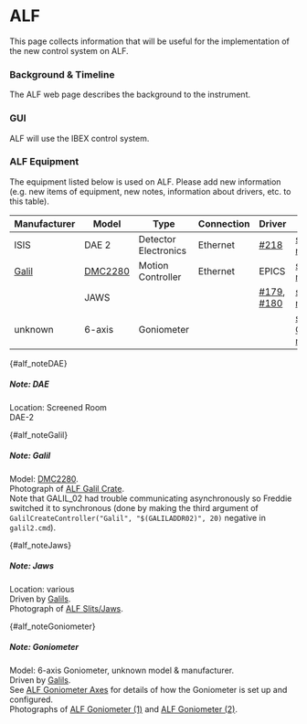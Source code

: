 # ALF

This page collects information that will be useful for the implementation of the new control system on ALF.

### Background & Timeline
The ​ALF web page describes the background to the instrument.

### GUI
ALF will use the IBEX control system.

### ALF Equipment
The equipment listed below is used on ALF. Please add new information (e.g. new items of equipment, new notes, information about drivers, etc. to this table). 

Manufacturer | Model | Type | Connection | Driver | Notes
------------ | ------------- | ------------- | ------------- | ------------- | -------------------------------------------
ISIS | DAE 2 | Detector Electronics | Ethernet | [#218](https://github.com/ISISComputingGroup/IBEX/issues/218) |[see DAE note](#alf_noteDAE)
[Galil](http://www.galilmc.com/) | [DMC2280](http://www.galilmc.com/products/dmc-22x0.php) | Motion Controller | Ethernet | EPICS |[see Galil note](#alf_noteGalil)
 |  | JAWS | | | [#179](https://github.com/ISISComputingGroup/IBEX/issues/179), [#180](https://github.com/ISISComputingGroup/IBEX/issues/180) |[see Jaws note](#alf_noteJaws)
unknown | 6-axis | Goniometer |  |  |[see Goniometer note](#alf_noteGoniometer)

{#alf_noteDAE}
##### Note: DAE #####
Location: Screened Room<br>
DAE-2

{#alf_noteGalil}
##### Note: Galil #####
Model: [DMC2280](http://www.galilmc.com/products/dmc-22x0.php).<br>
Photograph of [ALF Galil Crate](http://www.facilities.rl.ac.uk/isis/computing/ICPdiscussions/ALF/ALF_Galil_Crate.jpg).<br>
Note that GALIL_02 had trouble communicating asynchronously so Freddie switched it to synchronous (done by making the third argument of `GalilCreateController("Galil", "$(GALILADDR02)", 20)` negative in `galil2.cmd`).

{#alf_noteJaws}
##### Note: Jaws #####
Location: various<br>
Driven by [Galils](#alf_noteGalil).<br>
Photograph of [ALF Slits/Jaws](http://www.facilities.rl.ac.uk/isis/computing/ICPdiscussions/ALF/ALF_Slits.jpg).

{#alf_noteGoniometer}
##### Note: Goniometer #####
Model: 6-axis Goniometer, unknown model & manufacturer.<br>
Driven by [Galils](#alf_noteGalil).<br>
See [ALF Goniometer Axes](/specific_iocs/motor_extensions/ALF-Goniometer-Axes) for details of how the Goniometer is set up and configured.<br>
Photographs of [ALF Goniometer (1)](http://www.facilities.rl.ac.uk/isis/computing/ICPdiscussions/ALF/ALF_Goniometer_1.jpg) and [ALF Goniometer (2)](http://www.facilities.rl.ac.uk/isis/computing/ICPdiscussions/ALF/ALF_Goniometer_2.jpg).
